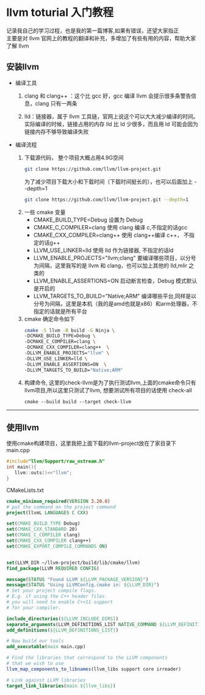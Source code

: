 # llvm toturial 入门教程

记录我自己的学习过程，也是我的第一篇博客,如果有错误，还望大家指正   
主要是对 llvm 官网上的教程的翻译和补充，多增加了有些有用的内容，帮助大家了解 llvm

## 安装llvm
- 编译工具
   1. clang 和 clang++ ：这个比 gcc 好，gcc 编译 llvm 会提示很多条警告信息，clang 只有一两条

   2. lld：链接器，属于 llvm 工具链，官网上说这个可以大大减少编译的时间。 实际编译的时候，链接占用的内存 lld 比 ld 少很多，而且用 ld 可能会因为链接内存不够导致编译失败

- 编译流程
  1. 下载源代码， 整个项目大概占用4.9G空间      
     ```bash
     git clone https://github.com/llvm/llvm-project.git              
     ```
     为了减少项目下载大小和下载时间（下载时间挺长的），也可以后面加上 --depth=1   
     ```bash
     git clone https://github.com/llvm/llvm-project.git --depth=1
     ```
  2. 一些 cmake 变量
     - CMAKE_BUILD_TYPE=Debug 设置为 Debug    
     - CMAKE_C_COMPILER=clang 使用 clang 编译 c,不指定的话gcc
     - CMAKE_CXX_COMPILER=clang++ 使用 clang++编译 c++， 不指定的话g++
     - LLVM_USE_LINKER=lld 使用 lld 作为链接器, 不指定的话ld
     - LLVM_ENABLE_PROJECTS="llvm;clang" 要编译哪些项目，以分号为间隔，这里我写的是 llvm 和 clang，也可以加上其他的 lld,mlir 之类的
     - LLVM_ENABLE_ASSERTIONS=ON 启动断言检查，Debug 模式默认是开启的
     - LLVM_TARGETS_TO_BUILD="Native;ARM" 编译哪些平台,同样是以分号为间隔，这里是本机（我的是amd也就是x86）和arm处理器，不指定的话就是所有平台
  3. cmake 确定命令如下     
     ```bash
     cmake -S llvm -B build -G Ninja \    
     -DCMAKE_BUILD_TYPE=Debug \    
     -DCMAKE_C_COMPILER=clang \    
     -DCMAKE_CXX_COMPILER=clang++  \    
     -DLLVM_ENABLE_PROJECTS="llvm" \    
     -DLLVM_USE_LINKER=lld \    
     -DLLVM_ENABLE_ASSERTIONS=ON  \    
     -DLLVM_TARGETS_TO_BUILD="Native;ARM"   
     ```        
  3. 构建命令, 这里的check-llvm是为了执行测试llvm,上面的cmake命令只有llvm项目,所以这里只测试了llvm, 想要测试所有项目的话使用 check-all
      ```
      cmake --build build --target check-llvm 
      ```

---
## 使用llvm
使用cmake构建项目，这里我把上面下载的llvm-project放在了家目录下  
main.cpp
```c++
#include"llvm/Support/raw_ostream.h"
int main(){
   llvm::outs()<<"llvm";
}
```
CMakeLists.txt
```cmake
cmake_minimum_required(VERSION 3.20.0)
# put the command on the project command
project(llvmL LANGUAGES C CXX)

set(CMAKE_BUILD_TYPE Debug)
set(CMAKE_CXX_STANDARD 20)
set(CMAKE_C_COMPILER clang)
set(CMAKE_CXX_COMPILER clang++)
set(CMAKE_EXPORT_COMPILE_COMMANDS ON)


set(LLVM_DIR ~/llvm-project/build/lib/cmake/llvm)
find_package(LLVM REQUIRED CONFIG)

message(STATUS "Found LLVM ${LLVM_PACKAGE_VERSION}")
message(STATUS "Using LLVMConfig.cmake in: ${LLVM_DIR}")
# Set your project compile flags.
# E.g. if using the C++ header files
# you will need to enable C++11 support
# for your compiler.

include_directories(${LLVM_INCLUDE_DIRS})
separate_arguments(LLVM_DEFINITIONS_LIST NATIVE_COMMAND ${LLVM_DEFINITIONS})
add_definitions(${LLVM_DEFINITIONS_LIST})

# Now build our tools
add_executable(main main.cpp)

# Find the libraries that correspond to the LLVM components
# that we wish to use
llvm_map_components_to_libnames(llvm_libs support core irreader)

# Link against LLVM libraries
target_link_libraries(main ${llvm_libs})
```